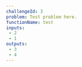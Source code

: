 ```yaml
---
challengeId: 3
problem: Test problem here.
functionName: test
inputs:
 - 2
 - 1
outputs:
 - 3
 - 4
---
```

